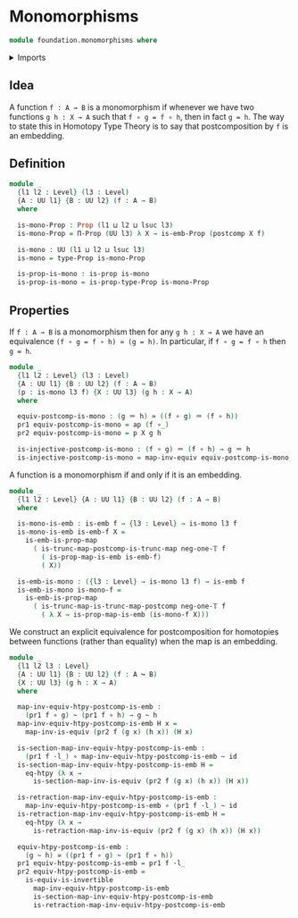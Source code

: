 # Monomorphisms

```agda
module foundation.monomorphisms where
```

<details><summary>Imports</summary>

```agda
open import foundation.action-on-identifications-functions
open import foundation.dependent-pair-types
open import foundation.embeddings
open import foundation.function-extensionality
open import foundation.functoriality-function-types
open import foundation.postcomposition-functions
open import foundation.universe-levels
open import foundation.whiskering-homotopies-composition

open import foundation-core.equivalences
open import foundation-core.function-types
open import foundation-core.homotopies
open import foundation-core.identity-types
open import foundation-core.propositional-maps
open import foundation-core.propositions
open import foundation-core.truncation-levels
```

</details>

## Idea

A function `f : A → B` is a monomorphism if whenever we have two functions
`g h : X → A` such that `f ∘ g = f ∘ h`, then in fact `g = h`. The way to state
this in Homotopy Type Theory is to say that postcomposition by `f` is an
embedding.

## Definition

```agda
module _
  {l1 l2 : Level} (l3 : Level)
  {A : UU l1} {B : UU l2} (f : A → B)
  where

  is-mono-Prop : Prop (l1 ⊔ l2 ⊔ lsuc l3)
  is-mono-Prop = Π-Prop (UU l3) λ X → is-emb-Prop (postcomp X f)

  is-mono : UU (l1 ⊔ l2 ⊔ lsuc l3)
  is-mono = type-Prop is-mono-Prop

  is-prop-is-mono : is-prop is-mono
  is-prop-is-mono = is-prop-type-Prop is-mono-Prop
```

## Properties

If `f : A → B` is a monomorphism then for any `g h : X → A` we have an
equivalence `(f ∘ g = f ∘ h) ≃ (g = h)`. In particular, if `f ∘ g = f ∘ h` then
`g = h`.

```agda
module _
  {l1 l2 : Level} (l3 : Level)
  {A : UU l1} {B : UU l2} (f : A → B)
  (p : is-mono l3 f) {X : UU l3} (g h : X → A)
  where

  equiv-postcomp-is-mono : (g ＝ h) ≃ ((f ∘ g) ＝ (f ∘ h))
  pr1 equiv-postcomp-is-mono = ap (f ∘_)
  pr2 equiv-postcomp-is-mono = p X g h

  is-injective-postcomp-is-mono : (f ∘ g) ＝ (f ∘ h) → g ＝ h
  is-injective-postcomp-is-mono = map-inv-equiv equiv-postcomp-is-mono
```

A function is a monomorphism if and only if it is an embedding.

```agda
module _
  {l1 l2 : Level} {A : UU l1} {B : UU l2} (f : A → B)
  where

  is-mono-is-emb : is-emb f → {l3 : Level} → is-mono l3 f
  is-mono-is-emb is-emb-f X =
    is-emb-is-prop-map
      ( is-trunc-map-postcomp-is-trunc-map neg-one-𝕋 f
        ( is-prop-map-is-emb is-emb-f)
        ( X))

  is-emb-is-mono : ({l3 : Level} → is-mono l3 f) → is-emb f
  is-emb-is-mono is-mono-f =
    is-emb-is-prop-map
      ( is-trunc-map-is-trunc-map-postcomp neg-one-𝕋 f
        ( λ X → is-prop-map-is-emb (is-mono-f X)))
```

We construct an explicit equivalence for postcomposition for homotopies between
functions (rather than equality) when the map is an embedding.

```agda
module _
  {l1 l2 l3 : Level}
  {A : UU l1} {B : UU l2} (f : A ↪ B)
  {X : UU l3} (g h : X → A)
  where

  map-inv-equiv-htpy-postcomp-is-emb :
    (pr1 f ∘ g) ~ (pr1 f ∘ h) → g ~ h
  map-inv-equiv-htpy-postcomp-is-emb H x =
    map-inv-is-equiv (pr2 f (g x) (h x)) (H x)

  is-section-map-inv-equiv-htpy-postcomp-is-emb :
    (pr1 f ·l_) ∘ map-inv-equiv-htpy-postcomp-is-emb ~ id
  is-section-map-inv-equiv-htpy-postcomp-is-emb H =
    eq-htpy (λ x →
      is-section-map-inv-is-equiv (pr2 f (g x) (h x)) (H x))

  is-retraction-map-inv-equiv-htpy-postcomp-is-emb :
    map-inv-equiv-htpy-postcomp-is-emb ∘ (pr1 f ·l_) ~ id
  is-retraction-map-inv-equiv-htpy-postcomp-is-emb H =
    eq-htpy (λ x →
      is-retraction-map-inv-is-equiv (pr2 f (g x) (h x)) (H x))

  equiv-htpy-postcomp-is-emb :
    (g ~ h) ≃ ((pr1 f ∘ g) ~ (pr1 f ∘ h))
  pr1 equiv-htpy-postcomp-is-emb = pr1 f ·l_
  pr2 equiv-htpy-postcomp-is-emb =
    is-equiv-is-invertible
      map-inv-equiv-htpy-postcomp-is-emb
      is-section-map-inv-equiv-htpy-postcomp-is-emb
      is-retraction-map-inv-equiv-htpy-postcomp-is-emb
```
